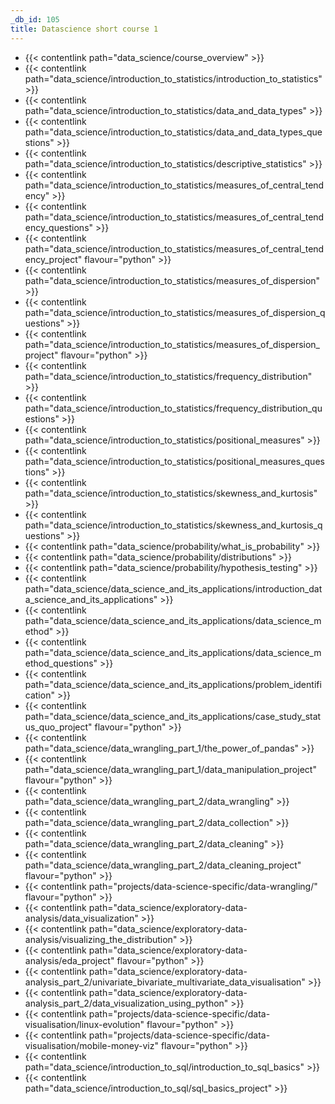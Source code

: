 ```yaml
---
_db_id: 105
title: Datascience short course 1
---
```


- {{< contentlink path="data_science/course_overview" >}}
- {{< contentlink path="data_science/introduction_to_statistics/introduction_to_statistics" >}}
- {{< contentlink path="data_science/introduction_to_statistics/data_and_data_types" >}}
- {{< contentlink path="data_science/introduction_to_statistics/data_and_data_types_questions" >}}
- {{< contentlink path="data_science/introduction_to_statistics/descriptive_statistics" >}}
- {{< contentlink path="data_science/introduction_to_statistics/measures_of_central_tendency" >}}
- {{< contentlink path="data_science/introduction_to_statistics/measures_of_central_tendency_questions" >}}
- {{< contentlink path="data_science/introduction_to_statistics/measures_of_central_tendency_project" flavour="python" >}}
- {{< contentlink path="data_science/introduction_to_statistics/measures_of_dispersion" >}}
- {{< contentlink path="data_science/introduction_to_statistics/measures_of_dispersion_questions" >}}
- {{< contentlink path="data_science/introduction_to_statistics/measures_of_dispersion_project" flavour="python" >}}
- {{< contentlink path="data_science/introduction_to_statistics/frequency_distribution" >}}
- {{< contentlink path="data_science/introduction_to_statistics/frequency_distribution_questions" >}}
- {{< contentlink path="data_science/introduction_to_statistics/positional_measures" >}}
- {{< contentlink path="data_science/introduction_to_statistics/positional_measures_questions" >}}
- {{< contentlink path="data_science/introduction_to_statistics/skewness_and_kurtosis" >}}
- {{< contentlink path="data_science/introduction_to_statistics/skewness_and_kurtosis_questions" >}}
- {{< contentlink path="data_science/probability/what_is_probability" >}}
- {{< contentlink path="data_science/probability/distributions" >}}
- {{< contentlink path="data_science/probability/hypothesis_testing" >}}
- {{< contentlink path="data_science/data_science_and_its_applications/introduction_data_science_and_its_applications" >}}
- {{< contentlink path="data_science/data_science_and_its_applications/data_science_method" >}}
- {{< contentlink path="data_science/data_science_and_its_applications/data_science_method_questions" >}}
- {{< contentlink path="data_science/data_science_and_its_applications/problem_identification" >}}
- {{< contentlink path="data_science/data_science_and_its_applications/case_study_status_quo_project" flavour="python" >}}
- {{< contentlink path="data_science/data_wrangling_part_1/the_power_of_pandas" >}}
- {{< contentlink path="data_science/data_wrangling_part_1/data_manipulation_project" flavour="python" >}}
- {{< contentlink path="data_science/data_wrangling_part_2/data_wrangling" >}}
- {{< contentlink path="data_science/data_wrangling_part_2/data_collection" >}}
- {{< contentlink path="data_science/data_wrangling_part_2/data_cleaning" >}}
- {{< contentlink path="data_science/data_wrangling_part_2/data_cleaning_project" flavour="python" >}}
- {{< contentlink path="projects/data-science-specific/data-wrangling/" flavour="python" >}}
- {{< contentlink path="data_science/exploratory-data-analysis/data_visualization" >}}
- {{< contentlink path="data_science/exploratory-data-analysis/visualizing_the_distribution" >}}
- {{< contentlink path="data_science/exploratory-data-analysis/eda_project" flavour="python" >}}
- {{< contentlink path="data_science/exploratory-data-analysis_part_2/univariate_bivariate_multivariate_data_visualisation" >}}
- {{< contentlink path="data_science/exploratory-data-analysis_part_2/data_visualization_using_python" >}}
- {{< contentlink path="projects/data-science-specific/data-visualisation/linux-evolution" flavour="python" >}}
- {{< contentlink path="projects/data-science-specific/data-visualisation/mobile-money-viz" flavour="python" >}}
- {{< contentlink path="data_science/introduction_to_sql/introduction_to_sql_basics" >}}
- {{< contentlink path="data_science/introduction_to_sql/sql_basics_project" >}}


